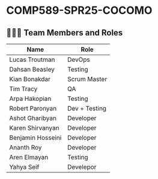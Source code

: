 # COMP589-SPR25-COCOMO

## 🧑‍🤝‍🧑 Team Members and Roles

| Name               | Role          |
|--------------------|---------------|
| Lucas Troutman     | DevOps        |
| Dahsan Beasley     | Testing       |
| Kian Bonakdar      | Scrum Master  |
| Tim Tracy          | QA            |
| Arpa Hakopian      | Testing       |
| Robert Paronyan    | Dev + Testing |
| Ashot Gharibyan    | Developer     |
| Karen Shirvanyan   | Developer     |
| Benjamin Hosseini  | Developer     |
| Ananth Roy         | Developer     |
| Aren Elmayan       | Testing       |
| Yahya Seif         | Develepor     |
